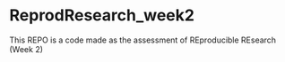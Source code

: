# ReprodResearch_week2

This REPO is a code made as the assessment of REproducible REsearch (Week 2)

